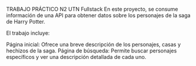 TRABAJO PRÁCTICO N2 UTN Fullstack
En este proyecto, se consume información de una API para obtener datos sobre los personajes de la saga de Harry Potter.

El trabajo incluye:

Página inicial: Ofrece una breve descripción de los personajes, casas y hechizos de la saga.
Página de búsqueda: Permite buscar personajes específicos y ver una descripción detallada de cada uno.


